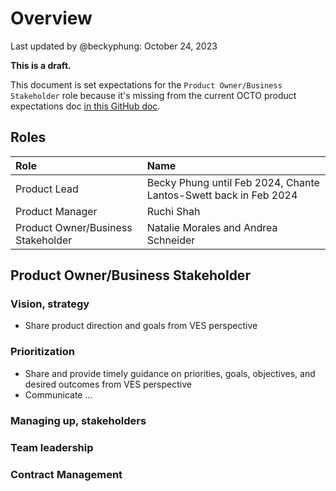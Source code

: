 # Overview
Last updated by @beckyphung: October 24, 2023

**This is a draft.**

This document is set expectations for the `Product Owner/Business Stakeholder` role because it's missing from the current OCTO product expectations doc 
[in this GitHub doc](https://github.com/department-of-veterans-affairs/va.gov-team/blob/master/octo/product/Product%20Expectations.md).

## Roles 
|Role|Name|
|:--|:--|
|Product Lead|Becky Phung until Feb 2024, Chante Lantos-Swett back in Feb 2024|
|Product Manager|Ruchi Shah|
|Product Owner/Business Stakeholder| Natalie Morales and Andrea Schneider|

## Product Owner/Business Stakeholder
### Vision, strategy
- Share product direction and goals from VES perspective
  
### Prioritization
- Share and provide timely guidance on priorities, goals, objectives, and desired outcomes from VES perspective
- Communicate ...
  
### Managing up, stakeholders


### Team leadership

### Contract Management
